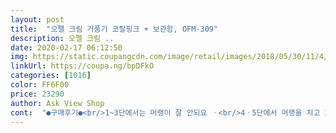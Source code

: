```yaml
---
layout: post 
title:  "오펠 크림 거품기 코랄핑크 + 보관함, OFM-309" 
description: 오펠 크림 ..
date: 2020-02-17 06:12:50 
img: https://static.coupangcdn.com/image/retail/images/2018/05/30/11/4/8035d1c3-6abb-4467-b0ba-0dc5ebf807a9.jpg 
linkUrl: https://coupa.ng/bpDFkO 
categories: [1016] 
color: FF6F00 
price: 23290 
author: Ask View Shop 
cont:  "●구매후기●<br/>1~3단에서는 머랭이 잘 안되요 ㆍ<br/>4ㆍ5단에서 머랭을 치고 3ㆍ2ㆍ1단으로 서서히 낮추어가며 손에 들고 살짝만 원을 그려주니 단단한 머랭이 5분도 안돼서 만들어졌어요ㆍ 클라우드에그와 카스테라 금방 뚝딱 만들어 냈습니다ㆍ<br/>5분 사용하면 20분 기계가 쉬어야 한다고해서,<br/>5분돌리고 20분 쉬라는데 사실 반죽은 초기 3분하고 또 10분이상을 돌려야해서 무리는 됐지만 잠깐씩 쉬어가며 반죽했습니다 ㆍ<br/>그런데 제가 뭐든 한참 열심히 질리게 해먹다가 잘 안해먹어서 거품기를 살까 말까 망설이다 못사고 있었는데  클라우드에그 그 맛에 푹 빠져서 계속 먹게 될것같고 같은 직장 동료들도 맛있다고 자꾸 또 해달라는데 아침부터 20분을 거품내는데 시간을 너무 많이 낭비해서 거품기를 사야겠더라구요ㆍ 후기를 꼼꼼히 살펴보니 후기도 좋고 가격도 저렴한  이 상품으로 선택했어요 ㆍ<br/>도구 사용한 후에는 보관할수 있는게 좋지만, 한번 사용한 후에 기계를 20분이나 쉬어야하는 점이 아쉽네요.<br/><br/>반죽기능보다는 거품낼때 주로 사용하려고 구입했어요.<br/><br/>반죽날로 바게트도 만들어 보았는데<br/>반죽은 좀 힘들었는데 그래도 손으로 하는것보다 편하고 반죽상태도 좋고 시간도 절약되었습니다ㆍ힘을 주어 위아래로 눌러주며했는데 터버버튼이 한번씩 눌러져서 당황 그 다음부턴 조심해서 했습니다 ㆍ<br/>사용하면서 세워두기도 좋고 날도 쉽게 끼워지고 빼기도 쉬워요ㆍ<br/>아직 반죽은 해보진 않았지만, 거품기는 그런대로 잘 되네요.<br/><br/>알람 맞춰서 3분 정도 돌려주고 쉬었다가 다시 돌리고 했어요.<br/><br/>워낙에 팔뚝도 굵고 힘이 좋은편이라 카스테라를 만들때 계란 2개정도 10분동안 거품내는건 힘들지 않아요ㆍ<br/>저렴한 가격이다보니 소리가 좀 시끄럽고 약한 단계에서는 거품이 잘 안생겨서 단계를 세게해서 한참 있어야 거품이 생기네요.<br/><br/>전동거품기없이 손으로 거품만들려니 신랑이 힘들다해서 다**몇번 가도 사람들도 똑같은거 보고 해먹우니 거품기품귀현상으로 인터넷에서 구매했네요 이 금액으로 고장만 안나면 진짜 가성비좋을텐데요 좀오래쓸수있기를... <br/>.<br/>머랭잘만들어지고 케잌완성작이랑 초코케잌시트지만든거 사진 ㅎㅎ살이 안찔수가 없네요 1일1케잌<br/>제품을 받고 바로 세척하고 머랭만들기에 도전<br/>진작 살껄 그랬어요ㆍ<br/>처음에 빠르게 돌려 보았더니 모터타는 듯한 냄새가 났는데, 약하게 틀어 놓고 거품을 만들어보니 괜찮았어요.<br/><br/>클라우드에그와 카스테라를 자주 만들어 먹어요ㆍ<br/>하지만 클라우드에그를 만들때 제 오븐에 한번에 5개를 머랭치면 헐 20분넘게  휘저어야하는데 팔도 아프고 지치더라구요 ㅠㅠ<br/>1~3단에서는 머랭이 잘 안되요 ㆍ<br/>4ㆍ5단에서 머랭을 치고 3ㆍ2ㆍ1단으로 서서히 낮추어가며 손에 들고 살짝만 원을 그려주니 단단한 머랭이 5분도 안돼서 만들어졌어요ㆍ 클라우드에그와 카스테라 금방 뚝딱 만들어 냈습니다ㆍ<br/>5분 사용하면 20분 기계가 쉬어야 한다고해서,<br/>5분돌리고 20분 쉬라는데 사실 반죽은 초기 3분하고 또 10분이상을 돌려야해서 무리는 됐지만 잠깐씩 쉬어가며 반죽했습니다 ㆍ<br/>그런데 제가 뭐든 한참 열심히 질리게 해먹다가 잘 안해먹어서 거품기를 살까 말까 망설이다 못사고 있었는데  클라우드에그 그 맛에 푹 빠져서 계속 먹게 될것같고 같은 직장 동료들도 맛있다고 자꾸 또 해달라는데 아침부터 20분을 거품내는데 시간을 너무 많이 낭비해서 거품기를 사야겠더라구요ㆍ 후기를 꼼꼼히 살펴보니 후기도 좋고 가격도 저렴한  이 상품으로 선택했어요 ㆍ<br/>도구 사용한 후에는 보관할수 있는게 좋지만, 한번 사용한 후에 기계를 20분이나 쉬어야하는 점이 아쉽네요.<br/><br/>반죽기능보다는 거품낼때 주로 사용하려고 구입했어요.<br/><br/>반죽날로 바게트도 만들어 보았는데<br/>반죽은 좀 힘들었는데 그래도 손으로 하는것보다 편하고 반죽상태도 좋고 시간도 절약되었습니다ㆍ힘을 주어 위아래로 눌러주며했는데 터버버튼이 한번씩 눌러져서 당황 그 다음부턴 조심해서 했습니다 ㆍ<br/>사용하면서 세워두기도 좋고 날도 쉽게 끼워지고 빼기도 쉬워요ㆍ<br/>아직 반죽은 해보진 않았지만, 거품기는 그런대로 잘 되네요.<br/><br/>알람 맞춰서 3분 정도 돌려주고 쉬었다가 다시 돌리고 했어요.<br/><br/>워낙에 팔뚝도 굵고 힘이 좋은편이라 카스테라를 만들때 계란 2개정도 10분동안 거품내는건 힘들지 않아요ㆍ<br/>저렴한 가격이다보니 소리가 좀 시끄럽고 약한 단계에서는 거품이 잘 안생겨서 단계를 세게해서 한참 있어야 거품이 생기네요.<br/><br/>전동거품기없이 손으로 거품만들려니 신랑이 힘들다해서 다**몇번 가도 사람들도 똑같은거 보고 해먹우니 거품기품귀현상으로 인터넷에서 구매했네요 이 금액으로 고장만 안나면 진짜 가성비좋을텐데요 좀오래쓸수있기를... <br/>.<br/>머랭잘만들어지고 케잌완성작이랑 초코케잌시트지만든거 사진 ㅎㅎ살이 안찔수가 없네요 1일1케잌<br/>제품을 받고 바로 세척하고 머랭만들기에 도전<br/>진작 살껄 그랬어요ㆍ<br/>처음에 빠르게 돌려 보았더니 모터타는 듯한 냄새가 났는데, 약하게 틀어 놓고 거품을 만들어보니 괜찮았어요.<br/><br/>클라우드에그와 카스테라를 자주 만들어 먹어요ㆍ<br/>하지만 클라우드에그를 만들때 제 오븐에 한번에 5개를 머랭치면 헐 20분넘게  휘저어야하는데 팔도 아프고 지치더라구요 ㅠㅠ<br/>" 
---
```

